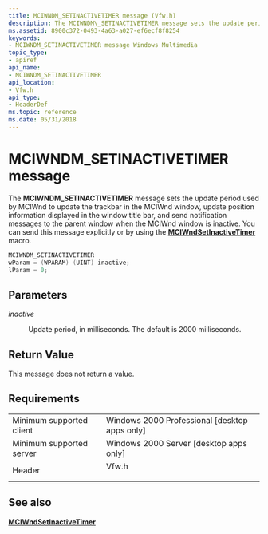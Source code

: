 ```yaml
---
title: MCIWNDM_SETINACTIVETIMER message (Vfw.h)
description: The MCIWNDM\_SETINACTIVETIMER message sets the update period used by MCIWnd to update the trackbar in the MCIWnd window, update position information displayed in the window title bar, and send notification messages to the parent window when the MCIWnd window is inactive. You can send this message explicitly or by using the MCIWndSetInactiveTimer macro.
ms.assetid: 8900c372-0493-4a63-a027-ef6ecf8f8254
keywords:
- MCIWNDM_SETINACTIVETIMER message Windows Multimedia
topic_type:
- apiref
api_name:
- MCIWNDM_SETINACTIVETIMER
api_location:
- Vfw.h
api_type:
- HeaderDef
ms.topic: reference
ms.date: 05/31/2018
---
```


# MCIWNDM\_SETINACTIVETIMER message

The **MCIWNDM\_SETINACTIVETIMER** message sets the update period used by MCIWnd to update the trackbar in the MCIWnd window, update position information displayed in the window title bar, and send notification messages to the parent window when the MCIWnd window is inactive. You can send this message explicitly or by using the [**MCIWndSetInactiveTimer**](/windows/desktop/api/Vfw/nf-vfw-mciwndsetinactivetimer) macro.


```C++
MCIWNDM_SETINACTIVETIMER 
wParam = (WPARAM) (UINT) inactive; 
lParam = 0; 
```



## Parameters

<dl> <dt>

<span id="inactive"></span><span id="INACTIVE"></span>*inactive*
</dt> <dd>

Update period, in milliseconds. The default is 2000 milliseconds.

</dd> </dl>

## Return Value

This message does not return a value.

## Requirements



|                                     |                                                                                  |
|-------------------------------------|----------------------------------------------------------------------------------|
| Minimum supported client<br/> | Windows 2000 Professional \[desktop apps only\]<br/>                       |
| Minimum supported server<br/> | Windows 2000 Server \[desktop apps only\]<br/>                             |
| Header<br/>                   | <dl> <dt>Vfw.h</dt> </dl> |



## See also

<dl> <dt>

[**MCIWndSetInactiveTimer**](/windows/desktop/api/Vfw/nf-vfw-mciwndsetinactivetimer)
</dt> </dl>

 

 





